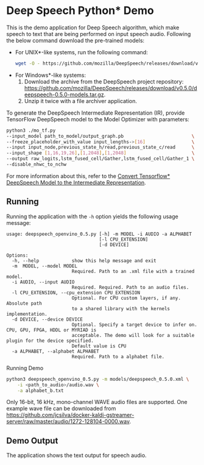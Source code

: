 Deep Speech Python* Demo
===============================

This is the demo application for Deep Speech algorithm, which make speech to text that are being performed on input speech audio.
Following the below command download the pre-trained models:
 - For UNIX*-like systems, run the following command:
    ```sh
    wget -O - https://github.com/mozilla/DeepSpeech/releases/download/v0.5.0/deepspeech-0.5.0-models.tar.gz | tar xvfz -
    ```
 - For Windows*-like systems:
    1. Download the archive from the DeepSpeech project repository: https://github.com/mozilla/DeepSpeech/releases/download/v0.5.0/deepspeech-0.5.0-models.tar.gz.
    2. Unzip it twice with a file archiver application.

To generate the DeepSpeech Intermediate Representation (IR), provide TensorFlow DeepSpeech model to the Model Optimizer with parameters:

```sh
python3 ./mo_tf.py
--input_model path_to_model/output_graph.pb                         \
--freeze_placeholder_with_value input_lengths->[16]                 \
--input input_node,previous_state_h/read,previous_state_c/read      \
--input_shape [1,16,19,26],[1,2048],[1,2048]                        \
--output raw_logits,lstm_fused_cell/Gather,lstm_fused_cell/Gather_1 \ 
--disable_nhwc_to_nchw
```

For more information about this, refer to the [Convert Tensorflow* DeepSpeech Model to the Intermediate Representation](https://docs.openvinotoolkit.org/latest/_docs_MO_DG_prepare_model_convert_model_tf_specific_Convert_DeepSpeech_From_Tensorflow.html).

Running
-------
Running the application with the `-h` option yields the following usage message:

```
usage: deepspeech_openvino_0.5.py [-h] -m MODEL -i AUDIO -a ALPHABET
                                  [-l CPU_EXTENSION] 
                                  [-d DEVICE]

Options:
  -h, --help            show this help message and exit
  -m  MODEL, --model MODEL
                        Required. Path to an .xml file with a trained model.
  -i AUDIO, --input AUDIO
                        Required. Required. Path to an audio files.
  -l CPU_EXTENSION, --cpu_extension CPU_EXTENSION
                        Optional. For CPU custom layers, if any. Absolute path
                        to a shared library with the kernels implementation.
  -d DEVICE, --device DEVICE
                        Optional. Specify a target device to infer on. CPU, GPU, FPGA, HDDL or MYRIAD is
                        acceptable. The demo will look for a suitable plugin for the device specified.
                        Default value is CPU
  -a ALPHABET, --alphabet ALPHABET
                        Required. Path to a alphabet file.
```

Running Demo

```bash
python3 deepspeech_openvino_0.5.py -m models/deepspeech_0.5.0.xml \
    -i <path_to_audio>/audio.wav \
    -a alphabet_b.txt
```

Only 16-bit, 16 kHz, mono-channel WAVE audio files are supported. One example wave file can be downloaded from https://github.com/jcsilva/docker-kaldi-gstreamer-server/raw/master/audio/1272-128104-0000.wav.

Demo Output
------------
The application shows the text output for speech audio.
